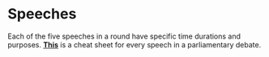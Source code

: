 # Speeches

Each of the five speeches in a round have specific time durations and purposes. [**This**](SignpostingCheatSheet.pdf) is a cheat sheet for every speech in a parliamentary debate.
